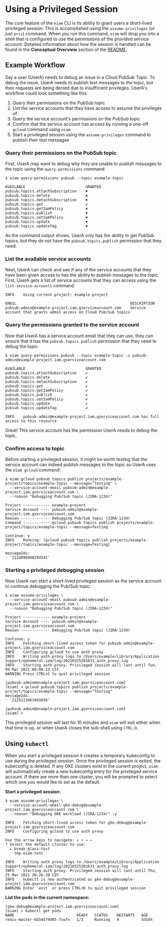 # Using a Privileged Session

The core feature of the `eiam` CLI is its ability to grant users a short-lived privileged session.
This is accomplished using the `assume-privileges` (or just `priv`) command. When you run this command, `eiam`
will drop you into a shell that is configured to use the permissions of the provided service account. Detailed information
about how the session is handled can be found in the **Conceptual Overview** section of the [README](../../../README.md).

## Example Workflow
Say a user (UserA) needs to debug an issue in a Cloud PubSub Topic. To debug the issue, UserA needs to publish test messages
to the topic, but their requests are being denied due to insufficient privileges.  UserA's workflow
could look something like this:

1. Query their permissions on the PubSub topic
2. List the service accounts that they have access to assume the privileges of
3. Query the service account's permissions on the PubSub topic
4. Confirm that the service account has access by running a one-off `gcloud` command using `eiam`
5. Start a privileged session using the `assume-privileges` command to publish their test messages

### Query their permissions on the PubSub topic
First, UserA may want to debug why they are unable to publish messages to the topic using the `query-permissions` command:

```
$ eiam query-permissions pubsub --topic example-topic

AVAILABLE                           GRANTED
pubsub.topics.attachSubscription    ✖
pubsub.topics.delete                ✖
pubsub.topics.detachSubscription    ✖
pubsub.topics.get                   ✔
pubsub.topics.getIamPolicy          ✖
pubsub.topics.publish               ✖
pubsub.topics.setIamPolicy          ✖
pubsub.topics.update                ✖
pubsub.topics.updateTag             ✖
```

As the command output shows, UserA only has the ability to get PubSub topics, but they do not have the `pubsub.topics.publish`
permission that they need.

### List the available service accounts
Next, UserA can check and see if any of the service accounts that they have been given access to has the ability to
publish messages to the topic.  First, UserA gets a list of service accounts that they can access using the `list-service-accounts` command:

```
INFO    Using current project: example-project

EMAIL                                                   DESCRIPTION
pubsub-admin@example-project.iam.gserviceaccount.com    Service account that grants admin access on Cloud Pub/Sub topics
```

### Query the permissions granted to the service account
Now that UserA has a service account email that they can use, they can ensure that it has the `pubsub.topics.publish` permission
that they need to debug the topic:

```
$ eiam query-permissions pubsub --topic example-topic -s pubsub-admin@example-project.iam.gserviceaccount.com

AVAILABLE                           GRANTED
pubsub.topics.attachSubscription    ✔
pubsub.topics.delete                ✔
pubsub.topics.detachSubscription    ✔
pubsub.topics.get                   ✔
pubsub.topics.getIamPolicy          ✔
pubsub.topics.publish               ✔
pubsub.topics.setIamPolicy          ✔
pubsub.topics.update                ✔
pubsub.topics.updateTag             ✔

INFO    pubsub-admin@example-project.iam.gserviceaccount.com has full access to this resource
```

Great!  This service account has the permission UserA needs to debug the topic.

### Confirm access to topic
Before starting a privileged session, it might be worth testing that the service account can indeed publish messages
to the topic so UserA uses the `eiam gcloud` command:

```
$ eiam gcloud pubsub topics publish projects/example-project/topics/example-topic --message="Testing" \
  --service-account-email pubsub-admin@example-project.iam.gserviceaccount.com \
  --reason "Debugging Pub/Sub topic (JIRA-1234)"

Project ------------ example-project
Service Account ---- pubsub-admin@example-project.iam.gserviceaccount.com
Reason ------------- Debugging Pub/Sub topic (JIRA-1234)
Command ------------ gcloud pubsub topics publish projects/example-project/topics/example-topic --message=Testing

Continue: y
INFO    Running: [gcloud pubsub topics publish projects/example-project/topics/example-topic --message=Testing]

messageIds:
- '2124890400294542'
```

### Starting a privileged debugging session
Now UserA can start a short-lived privileged session as the service account to continue debugging the Pub/Sub topic:

```
$ eiam assume-privileges \
  --service-account-email pubsub-admin@example-project.iam.gserviceaccount.com \
  --reason "Debugging Pub/Sub topic (JIRA-1234)"

Project ------------ example-project
Service Account ---- pubsub-admin@example-project.iam.gserviceaccount.com
Reason ------------- Debugging Pub/Sub topic (JIRA-1234)

Continue: y
INFO    Fetching short-lived access token for pubsub-admin@example-project.iam.gserviceaccount.com
INFO    Configuring gcloud to use auth proxy
INFO    Writing auth proxy logs to /Users/example/Library/Application Support/ephemeral-iam/log/20210325201631_auth_proxy.log
INFO    Starting auth proxy. Privileged session will last until Tue, 09 Mar 2021 09:08:33 CST
WARNING Press CTRL+C to quit privileged session

[pubsub-admin@example-project.iam.gserviceaccount.com]
[eiam] > gcloud pubsub topics publish projects/example-project/topics/example-topic --message="Testing"
messageIds:
- '2125113463491038'

[pubsub-admin@example-project.iam.gserviceaccount.com]
[eiam] > 
```

This privileged session will last for 10 minutes and `eiam` will exit either when that time is up, or when
UserA closes the sub-shell using `CTRL-D`.

## Using `kubectl`
When you start a privileged session it creates a temporary kubeconfig to use during the privileged session.
Once the privileged session is exited, the kubeconfig is deleted.  If any GKE clusters exist in the current
project, `eiam` will automatically create a new kubeconfig entry for the privileged service account.  If
there are more than one cluster, you will be prompted to select which one you would like to set as the default.

**Start a privileged session:**
```
$ eiam assume-privileges \
  --service-account-email gke-debug@example-project.iam.gserviceaccount.com \
  --reason "Debugging GKE workload (JIRA-1234)" -y

INFO    Fetching short-lived access token for gke-debug@example-project.iam.gserviceaccount.com
INFO    Configuring gcloud to use auth proxy

Use the arrow keys to navigate: ↓ ↑ → ←
? Select the default cluster to use:
  ▸ break-glass-test
    tmp-eiam-test
  
INFO    Writing auth proxy logs to /Users/example/Library/Application Support/ephemeral-iam/log/20210325201631_auth_proxy.log
INFO    Starting auth proxy. Privileged session will last until Thu, 25 Mar 2021 20:26:20 CDT
INFO    kubectl is now authenticated as gke-debug@example-project.iam.gserviceaccount.com
WARNING Enter `exit` or press CTRL+D to quit privileged session
```

**List the pods in the current namespace:**
```
[gke-debug@example-project.iam.gserviceaccount.com]
[eiam] > kubectl get pods
NAME                            READY   STATUS    RESTARTS   AGE
redis-master-6b54579d85-7swfn   1/1     Running   0          5d16h
```
